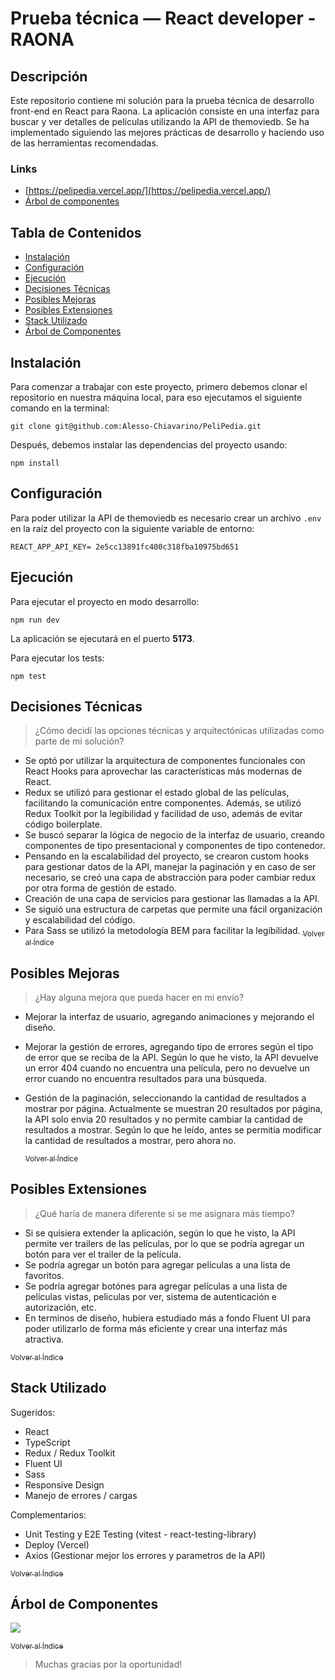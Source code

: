 # Prueba técnica — React developer - RAONA

## Descripción

Este repositorio contiene mi solución para la prueba técnica de desarrollo front-end en React para Raona. La aplicación consiste en una interfaz para buscar y ver detalles de películas utilizando la API de themoviedb. Se ha implementado siguiendo las mejores prácticas de desarrollo y haciendo uso de las herramientas recomendadas.

### Links

- [https://pelipedia.vercel.app/](https://pelipedia.vercel.app/)
- [Árbol de componentes](https://res.cloudinary.com/dotaebdx8/image/upload/v1691724161/components-tree_vvbxmm.png)

## Tabla de Contenidos

- [Instalación](#instalación)
- [Configuración](#configuración)
- [Ejecución](#ejecución)
- [Decisiones Técnicas](#decisiones-técnicas)
- [Posibles Mejoras](#posibles-mejoras)
- [Posibles Extensiones](#posibles-extensiones)
- [Stack Utilizado](#stack-utilizado)
- [Árbol de Componentes](#árbol-de-componentes)

## Instalación

Para comenzar a trabajar con este proyecto, primero debemos clonar el repositorio en nuestra máquina local, para eso ejecutamos el siguiente comando en la terminal:

```
git clone git@github.com:Alesso-Chiavarino/PeliPedia.git
```

Después, debemos instalar las dependencias del proyecto usando:

```
npm install
```

## Configuración

Para poder utilizar la API de themoviedb es necesario crear un archivo `.env` en la raíz del proyecto con la siguiente variable de entorno:

```
REACT_APP_API_KEY= 2e5cc13891fc400c318fba10975bd651
```

## Ejecución

Para ejecutar el proyecto en modo desarrollo:

```
npm run dev
```

La aplicación se ejecutará en el puerto **5173**.

Para ejecutar los tests:

```
npm test
```

## Decisiones Técnicas

> ¿Cómo decidí las opciones técnicas y arquitectónicas utilizadas como parte de mi solución?

- Se optó por utilizar la arquitectura de componentes funcionales con React Hooks para aprovechar las características más modernas de React.
- Redux se utilizó para gestionar el estado global de las películas, facilitando la comunicación entre componentes. Además, se utilizó Redux Toolkit por la legibilidad y facilidad de uso, además de evitar código boilerplate.
- Se buscó separar la lógica de negocio de la interfaz de usuario, creando componentes de tipo presentacional y componentes de tipo contenedor.
- Pensando en la escalabilidad del proyecto, se crearon custom hooks para gestionar datos de la API, manejar la paginación y en caso de ser necesario, se creó una capa de abstracción para poder cambiar redux por otra forma de gestión de estado.
- Creación de una capa de servicios para gestionar las llamadas a la API.
- Se siguió una estructura de carpetas que permite una fácil organización y escalabilidad del código.
- Para Sass se utilizó la metodología BEM para facilitar la legibilidad.
  [<sub>Volver al Índice</sub>](#tabla-de-contenidos)

## Posibles Mejoras

> ¿Hay alguna mejora que pueda hacer en mi envío?

- Mejorar la interfaz de usuario, agregando animaciones y mejorando el diseño.
- Mejorar la gestión de errores, agregando tipo de errores según el tipo de error que se reciba de la API. Según lo que he visto, la API devuelve un error 404 cuando no encuentra una película, pero no devuelve un error cuando no encuentra resultados para una búsqueda.
- Gestión de la paginación, seleccionando la cantidad de resultados a mostrar por página. Actualmente se muestran 20 resultados por página, la API solo envia 20 resultados y no permite cambiar la cantidad de resultados a mostrar. Según lo que he leído, antes se permitía modificar la cantidad de resultados a mostrar, pero ahora no.

  [<sub>Volver al Índice</sub>](#tabla-de-contenidos)

## Posibles Extensiones

> ¿Qué haría de manera diferente si se me asignara más tiempo?

- Si se quisiera extender la aplicación, según lo que he visto, la API permite ver trailers de las películas, por lo que se podría agregar un botón para ver el trailer de la película.
- Se podría agregar un botón para agregar películas a una lista de favoritos.
- Se podría agregar botónes para agregar películas a una lista de películas vistas, peliculas por ver, sistema de autenticación e autorización, etc.
- En terminos de diseño, hubiera estudiado más a fondo Fluent UI para poder utilizarlo de forma más eficiente y crear una interfaz más atractiva.

[<sub>Volver al Índice</sub>](#tabla-de-contenidos)

## Stack Utilizado

Sugeridos:

- React
- TypeScript
- Redux / Redux Toolkit
- Fluent UI
- Sass
- Responsive Design
- Manejo de errores / cargas

Complementarios:

- Unit Testing y E2E Testing (vitest - react-testing-library)
- Deploy (Vercel)
- Axios (Gestionar mejor los errores y parametros de la API)

[<sub>Volver al Índice</sub>](#tabla-de-contenidos)

## Árbol de Componentes

![](https://res.cloudinary.com/dotaebdx8/image/upload/v1691724161/components-tree_vvbxmm.png)

[<sub>Volver al Índice</sub>](#tabla-de-contenidos)

> Muchas gracias por la oportunidad!
